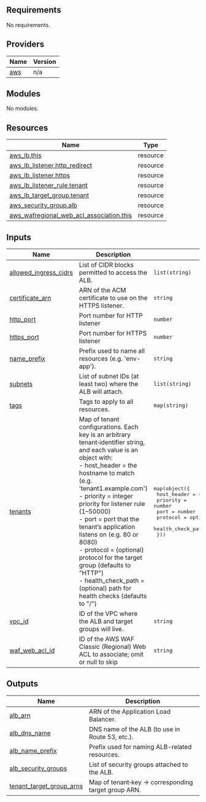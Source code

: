 <!-- BEGIN_TF_DOCS -->
## Requirements

No requirements.

## Providers

| Name | Version |
|------|---------|
| <a name="provider_aws"></a> [aws](#provider\_aws) | n/a |

## Modules

No modules.

## Resources

| Name | Type |
|------|------|
| [aws_lb.this](https://registry.terraform.io/providers/hashicorp/aws/latest/docs/resources/lb) | resource |
| [aws_lb_listener.http_redirect](https://registry.terraform.io/providers/hashicorp/aws/latest/docs/resources/lb_listener) | resource |
| [aws_lb_listener.https](https://registry.terraform.io/providers/hashicorp/aws/latest/docs/resources/lb_listener) | resource |
| [aws_lb_listener_rule.tenant](https://registry.terraform.io/providers/hashicorp/aws/latest/docs/resources/lb_listener_rule) | resource |
| [aws_lb_target_group.tenant](https://registry.terraform.io/providers/hashicorp/aws/latest/docs/resources/lb_target_group) | resource |
| [aws_security_group.alb](https://registry.terraform.io/providers/hashicorp/aws/latest/docs/resources/security_group) | resource |
| [aws_wafregional_web_acl_association.this](https://registry.terraform.io/providers/hashicorp/aws/latest/docs/resources/wafregional_web_acl_association) | resource |

## Inputs

| Name | Description | Type | Default | Required |
|------|-------------|------|---------|:--------:|
| <a name="input_allowed_ingress_cidrs"></a> [allowed\_ingress\_cidrs](#input\_allowed\_ingress\_cidrs) | List of CIDR blocks permitted to access the ALB. | `list(string)` | `[]` | no |
| <a name="input_certificate_arn"></a> [certificate\_arn](#input\_certificate\_arn) | ARN of the ACM certificate to use on the HTTPS listener. | `string` | n/a | yes |
| <a name="input_http_port"></a> [http\_port](#input\_http\_port) | Port number for HTTP listener | `number` | `80` | no |
| <a name="input_https_port"></a> [https\_port](#input\_https\_port) | Port number for HTTPS listener | `number` | `443` | no |
| <a name="input_name_prefix"></a> [name\_prefix](#input\_name\_prefix) | Prefix used to name all resources (e.g. 'env-app'). | `string` | n/a | yes |
| <a name="input_subnets"></a> [subnets](#input\_subnets) | List of subnet IDs (at least two) where the ALB will attach. | `list(string)` | n/a | yes |
| <a name="input_tags"></a> [tags](#input\_tags) | Tags to apply to all resources. | `map(string)` | `{}` | no |
| <a name="input_tenants"></a> [tenants](#input\_tenants) | Map of tenant configurations. Each key is an arbitrary tenant‐identifier string,<br/>and each value is an object with:<br/>- host\_header       = the hostname to match (e.g. 'tenant1.example.com')<br/>- priority          = integer priority for listener rule (1–50000)<br/>- port              = port that the tenant’s application listens on (e.g. 80 or 8080)<br/>- protocol          = (optional) protocol for the target group (defaults to "HTTP")<br/>- health\_check\_path = (optional) path for health checks (defaults to "/") | <pre>map(object({<br/>    host_header       = string<br/>    priority          = number<br/>    port              = number<br/>    protocol          = optional(string)<br/>    health_check_path = optional(string)<br/>  }))</pre> | n/a | yes |
| <a name="input_vpc_id"></a> [vpc\_id](#input\_vpc\_id) | ID of the VPC where the ALB and target groups will live. | `string` | n/a | yes |
| <a name="input_waf_web_acl_id"></a> [waf\_web\_acl\_id](#input\_waf\_web\_acl\_id) | ID of the AWS WAF Classic (Regional) Web ACL to associate; omit or null to skip | `string` | `null` | no |

## Outputs

| Name | Description |
|------|-------------|
| <a name="output_alb_arn"></a> [alb\_arn](#output\_alb\_arn) | ARN of the Application Load Balancer. |
| <a name="output_alb_dns_name"></a> [alb\_dns\_name](#output\_alb\_dns\_name) | DNS name of the ALB (to use in Route 53, etc.). |
| <a name="output_alb_name_prefix"></a> [alb\_name\_prefix](#output\_alb\_name\_prefix) | Prefix used for naming ALB-related resources. |
| <a name="output_alb_security_groups"></a> [alb\_security\_groups](#output\_alb\_security\_groups) | List of security groups attached to the ALB. |
| <a name="output_tenant_target_group_arns"></a> [tenant\_target\_group\_arns](#output\_tenant\_target\_group\_arns) | Map of tenant‐key → corresponding target group ARN. |
<!-- END_TF_DOCS -->